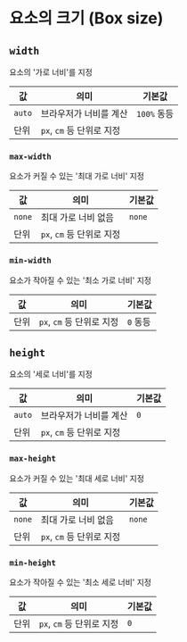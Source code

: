 # 요소의 크기 (Box size)

## `width`

요소의 '가로 너비'를 지정

| 값 | 의미 | 기본값 |
|---|---|---|
| `auto` | 브라우저가 너비를 계산 | `100%` 동등 |
| 단위 | `px`, `cm` 등 단위로 지정 |  |

### `max-width`

요소가 커질 수 있는 '최대 가로 너비' 지정

| 값 | 의미 | 기본값 |
|---|---|---|
| `none` | 최대 가로 너비 없음 | `none` |
| 단위 | `px`, `cm` 등 단위로 지정 |  |

### `min-width`

요소가 작아질 수 있는 '최소 가로 너비' 지정

| 값 | 의미 | 기본값 |
|---|---|---|
| 단위 | `px`, `cm` 등 단위로 지정 | `0` 동등 |

## `height`

요소의 '세로 너비'를 지정

| 값 | 의미 | 기본값 |
|---|---|---|
| `auto` | 브라우저가 너비를 계산 | `0` |
| 단위 | `px`, `cm` 등 단위로 지정 |  |

### `max-height`

요소가 커질 수 있는 '최대 세로 너비' 지정

| 값 | 의미 | 기본값 |
|---|---|---|
| `none` | 최대 가로 너비 없음 | `none` |
| 단위 | `px`, `cm` 등 단위로 지정 |  |

### `min-height`

요소가 작아질 수 있는 '최소 세로 너비' 지정

| 값 | 의미 | 기본값 |
|---|---|---|
| 단위 | `px`, `cm` 등 단위로 지정 | `0` |
